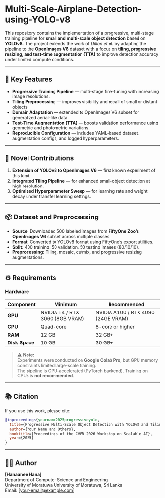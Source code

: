# Multi-Scale-Airplane-Detection-using-YOLO-v8

This repository contains the implementation of a progressive, multi-stage training pipeline for **small and multi-scale object detection** based on **YOLOv8**. The project extends the work of *Dillon et al.* by adapting the pipeline to the **OpenImages V6** dataset with a focus on **tiling, progressive resizing, and test-time augmentation (TTA)** to improve detection accuracy under limited compute conditions.

---

## 🚀 Key Features

- **Progressive Training Pipeline** — multi-stage fine-tuning with increasing image resolutions.  
- **Tiling Preprocessing** — improves visibility and recall of small or distant objects.  
- **Domain Adaptation** — extended to OpenImages V6 subset for generalized aerial-like data.  
- **Test-Time Augmentation (TTA)** — boosts validation performance using geometric and photometric variations.  
- **Reproducible Configuration** — includes YAML-based dataset, augmentation configs, and logged hyperparameters.

---

## 🧠 Novel Contributions

1. **Extension of YOLOv8 to OpenImages V6** — first known experiment of this kind.  
2. **Integrated Tiling Pipeline** — for enhanced small-object detection at high resolution.  
3. **Optimized Hyperparameter Sweep** — for learning rate and weight decay under transfer learning settings.  

---

## 📦 Dataset and Preprocessing

- **Source:** Downloaded 500 labeled images from **FiftyOne Zoo’s OpenImages V6** subset across multiple classes.  
- **Format:** Converted to YOLOv8 format using FiftyOne’s export utilities.  
- **Split:** 400 training, 50 validation, 50 testing images (80/10/10).  
- **Preprocessing:** Tiling, mosaic, cutmix, and progressive resizing augmentations.  

---

## ⚙️ Requirements

### Hardware

| Component | Minimum | Recommended |
|------------|-----------|-------------|
| **GPU** | NVIDIA T4 / RTX 3060 (8GB VRAM) | NVIDIA A100 / RTX 4090 (24GB VRAM) |
| **CPU** | Quad-core | 8-core or higher |
| **RAM** | 12 GB | 32 GB+ |
| **Disk Space** | 10 GB | 30 GB+ |

> ⚠️ **Note:**  
> Experiments were conducted on **Google Colab Pro**, but GPU memory constraints limited large-scale training.  
> The pipeline is GPU-accelerated (PyTorch backend). Training on CPUs is **not recommended**.


---


## 📚 Citation

If you use this work, please cite:

```bibtex
@inproceedings{yourname2025progressiveyolo,
  title={Progressive Multi-Scale Object Detection with YOLOv8 and Tiling},
  author={Your Name and Others},
  booktitle={Proceedings of the CVPR 2026 Workshop on Scalable AI},
  year={2025}
}
```

---

## 🧑‍💻 Author

**[Hanaanee Hana]**  
Department of Computer Science and Engineering  
University of Moratuwa
University of Moratuwa, Sri Lanka  
Email: [your-email@example.com]
